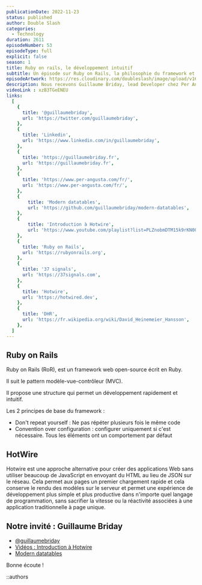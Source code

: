 ```yaml
---
publicationDate: 2022-11-23
status: published
author: Double Slash
categories:
  - Technology
duration: 2611
episodeNumber: 53
episodeType: full
explicit: false
season: 1
title: Ruby on rails, le développement intuitif
subtitle: Un épisode sur Ruby on Rails, la philosophie du framework et le retour du monolithique.
episodeArtwork: https://res.cloudinary.com/doubleslash/image/upload/v1667301483/episode/51_EpArtwork_ndarop.png
description: Nous recevons Guillaume Briday, lead Developer chez Per Angusta. Avec lui, nous allons échanger sur Ruby on Rails, la philosophie du framework et le retour en force du monolithique dans le monde du web.
videoLink : xzB3TGeENEU
links:
  [
    {
      title: '@guillaumebriday',
      url: 'https://twitter.com/guillaumebriday',
    },
    {
      title: 'Linkedin',
      url: 'https://www.linkedin.com/in/guillaumebriday',
    },
    {
      title: 'https://guillaumebriday.fr',
      url: 'https://guillaumebriday.fr',
    },
    {
      title: 'https://www.per-angusta.com/fr/',
      url: 'https://www.per-angusta.com/fr/',
    },
    {
        title: 'Modern datatables',
        url: 'https://github.com/guillaumebriday/modern-datatables',
    },
    {
        title: 'Introduction à Hotwire',
        url: 'https://www.youtube.com/playlist?list=PLZnobmDTM15k9rKN00BlvaNM-jUQSlS2S',
    },
    {
      title: 'Ruby on Rails',
      url: 'https://rubyonrails.org',
    },
    {
      title: '37 signals',
      url: 'https://37signals.com',
    },
    {
      title: 'Hotwire',
      url: 'https://hotwired.dev',
    },
    {
      title: 'DHR',
      url: 'https://fr.wikipedia.org/wiki/David_Heinemeier_Hansson',
    },
  ]
---
```

## Ruby on Rails

Ruby on Rails (RoR), est un framework web open-source écrit en Ruby.

Il suit le pattern modèle-vue-contrôleur (MVC).

Il propose une structure qui permet un développement rapidement et intuitif.

Les 2 principes de base du framework :

- Don't repeat yourself : Ne pas répéter plusieurs fois le même code
- Convention over configuration : configurer uniquement si c'est nécessaire. Tous les éléments ont un comportement par défaut

## HotWire

Hotwire est une approche alternative pour créer des applications Web sans utiliser beaucoup de JavaScript en envoyant du HTML au lieu de JSON sur le réseau.
Cela permet aux pages un premier chargement rapide et cela conserve le rendu des modèles sur le serveur et permet une expérience de développement plus simple et plus productive dans n'importe quel langage de programmation, sans sacrifier la vitesse ou la réactivité associées à une application traditionnelle à page unique.


## Notre invité : Guillaume Briday

- [@guillaumebriday](https://twitter.com/guillaumebriday)
- [Vidéos : Introduction à Hotwire](https://www.youtube.com/playlist?list=PLZnobmDTM15k9rKN00BlvaNM-jUQSlS2S)
- [Modern datatables](https://github.com/guillaumebriday/modern-datatables)

Bonne écoute !

::authors
